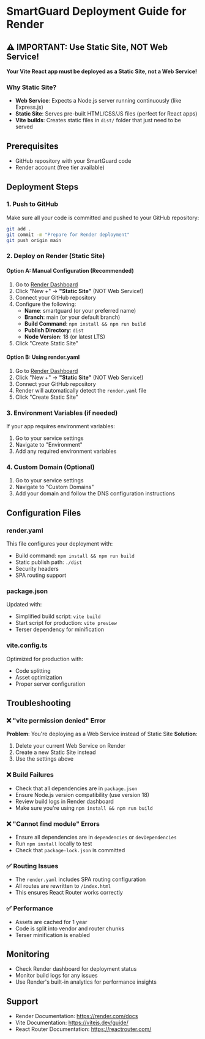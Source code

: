 # SmartGuard Deployment Guide for Render

## ⚠️ IMPORTANT: Use Static Site, NOT Web Service!

**Your Vite React app must be deployed as a Static Site, not a Web Service!**

### Why Static Site?
- **Web Service**: Expects a Node.js server running continuously (like Express.js)
- **Static Site**: Serves pre-built HTML/CSS/JS files (perfect for React apps)
- **Vite builds**: Creates static files in `dist/` folder that just need to be served

## Prerequisites
- GitHub repository with your SmartGuard code
- Render account (free tier available)

## Deployment Steps

### 1. Push to GitHub
Make sure all your code is committed and pushed to your GitHub repository:
```bash
git add .
git commit -m "Prepare for Render deployment"
git push origin main
```

### 2. Deploy on Render (Static Site)

#### Option A: Manual Configuration (Recommended)
1. Go to [Render Dashboard](https://dashboard.render.com/)
2. Click "New +" → **"Static Site"** (NOT Web Service!)
3. Connect your GitHub repository
4. Configure the following:
   - **Name**: smartguard (or your preferred name)
   - **Branch**: main (or your default branch)
   - **Build Command**: `npm install && npm run build`
   - **Publish Directory**: `dist`
   - **Node Version**: 18 (or latest LTS)
5. Click "Create Static Site"

#### Option B: Using render.yaml
1. Go to [Render Dashboard](https://dashboard.render.com/)
2. Click "New +" → **"Static Site"** (NOT Web Service!)
3. Connect your GitHub repository
4. Render will automatically detect the `render.yaml` file
5. Click "Create Static Site"

### 3. Environment Variables (if needed)
If your app requires environment variables:
1. Go to your service settings
2. Navigate to "Environment"
3. Add any required environment variables

### 4. Custom Domain (Optional)
1. Go to your service settings
2. Navigate to "Custom Domains"
3. Add your domain and follow the DNS configuration instructions

## Configuration Files

### render.yaml
This file configures your deployment with:
- Build command: `npm install && npm run build`
- Static publish path: `./dist`
- Security headers
- SPA routing support

### package.json
Updated with:
- Simplified build script: `vite build`
- Start script for production: `vite preview`
- Terser dependency for minification

### vite.config.ts
Optimized for production with:
- Code splitting
- Asset optimization
- Proper server configuration

## Troubleshooting

### ❌ "vite permission denied" Error
**Problem**: You're deploying as a Web Service instead of Static Site
**Solution**: 
1. Delete your current Web Service on Render
2. Create a new Static Site instead
3. Use the settings above

### ❌ Build Failures
- Check that all dependencies are in `package.json`
- Ensure Node.js version compatibility (use version 18)
- Review build logs in Render dashboard
- Make sure you're using `npm install && npm run build`

### ❌ "Cannot find module" Errors
- Ensure all dependencies are in `dependencies` or `devDependencies`
- Run `npm install` locally to test
- Check that `package-lock.json` is committed

### ✅ Routing Issues
- The `render.yaml` includes SPA routing configuration
- All routes are rewritten to `/index.html`
- This ensures React Router works correctly

### ✅ Performance
- Assets are cached for 1 year
- Code is split into vendor and router chunks
- Terser minification is enabled

## Monitoring
- Check Render dashboard for deployment status
- Monitor build logs for any issues
- Use Render's built-in analytics for performance insights

## Support
- Render Documentation: https://render.com/docs
- Vite Documentation: https://vitejs.dev/guide/
- React Router Documentation: https://reactrouter.com/
